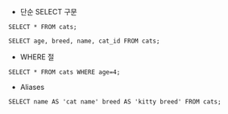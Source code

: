 - 단순 SELECT 구문

`SELECT * FROM cats;`

`SELECT age, breed, name, cat_id FROM cats;`

- WHERE 절

`SELECT * FROM cats WHERE age=4;`

- Aliases

`SELECT name AS 'cat name' breed AS 'kitty breed' FROM cats;`